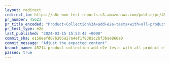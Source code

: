 ```yaml
---
layout: redirect
redirect_to: https://a8c-woo-test-reports.s3.amazonaws.com/public/pr/45623/e2e/index.html
pr_number: 45623
pr_title_encoded: "Product+Collection%3A+add+e2e+tests+with+all+product+elements+included"
pr_test_type: e2e
last_published: "2024-03-15 15:53:43 +0000"
commit_sha: e158eefd07b205a27a4ef1f8381c2bf3bae866e0
commit_message: "Adjust the expected content"
branch_name: 45214-product-collection-add-e2e-tests-with-all-product-elements-included
passed: true
---
```

